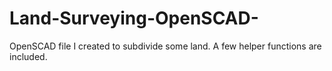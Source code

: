 # Land-Surveying-OpenSCAD-
OpenSCAD file I created to subdivide some land.   A few helper functions are included.

